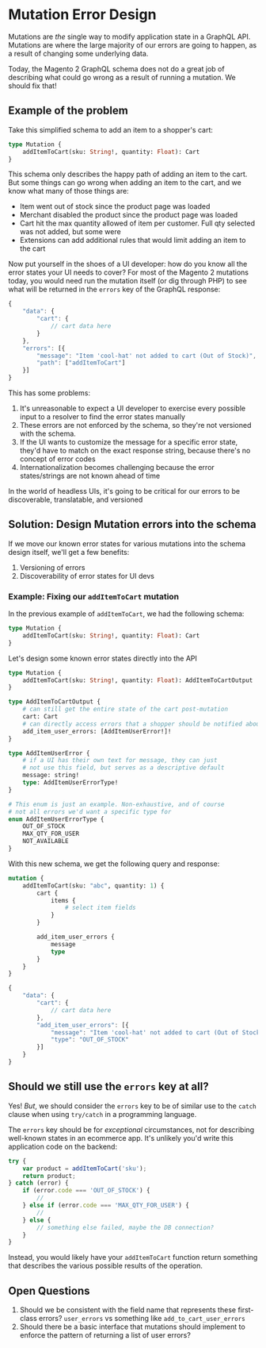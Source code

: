 # Mutation Error Design

Mutations are _the_ single way to modify application state in a GraphQL API. Mutations are where the large majority of our errors are going to happen, as a result of changing some underlying data.

Today, the Magento 2 GraphQL schema does not do a great job of describing what could go wrong as a result of running a mutation. We should fix that!

## Example of the problem

Take this simplified schema to add an item to a shopper's cart:

```graphql
type Mutation {
    addItemToCart(sku: String!, quantity: Float): Cart
}
```

This schema only describes the happy path of adding an item to the cart. But some things can go wrong when adding an item to the cart, and we know what many of those things are:

- Item went out of stock since the product page was loaded
- Merchant disabled the product since the product page was loaded
- Cart hit the max quantity allowed of item per customer. Full qty selected was not added, but some were
- Extensions can add additional rules that would limit adding an item to the cart

Now put yourself in the shoes of a UI developer: how do you know all the error states your UI needs to cover? For most of the Magento 2 mutations today, you would need run the mutation itself (or dig through PHP) to see what will be returned in the `errors` key of the GraphQL response:

```js
{
    "data": {
        "cart": {
            // cart data here
        }
    },
    "errors": [{
        "message": "Item 'cool-hat' not added to cart (Out of Stock)",
        "path": ["addItemToCart"]
    }]
}
```

This has some problems:

1. It's unreasonable to expect a UI developer to exercise every possible input to a resolver to find the error states manually
2. These errors are not enforced by the schema, so they're not versioned with the schema.
3. If the UI wants to customize the message for a specific error state, they'd have to match on the exact response string, because there's no concept of error codes
4. Internationalization becomes challenging because the error states/strings are not known ahead of time

In the world of headless UIs, it's going to be critical for our errors to be discoverable, translatable, and versioned

## Solution: Design Mutation errors into the schema

If we move our known error states for various mutations into the schema design itself, we'll get a few benefits:

1. Versioning of errors
2. Discoverability of error states for UI devs

### Example: Fixing our `addItemToCart` mutation

In the previous example of `addItemToCart`, we had the following schema:

```graphql
type Mutation {
    addItemToCart(sku: String!, quantity: Float): Cart
}
```

Let's design some known error states directly into the API

```graphql
type Mutation {
    addItemToCart(sku: String!, quantity: Float): AddItemToCartOutput
}

type AddItemToCartOutput {
    # can still get the entire state of the cart post-mutation
    cart: Cart
    # can directly access errors that a shopper should be notified about
    add_item_user_errors: [AddItemUserError!]!
}

type AddItemUserError {
    # if a UI has their own text for message, they can just
    # not use this field, but serves as a descriptive default
    message: string!
    type: AddItemUserErrorType!
}

# This enum is just an example. Non-exhaustive, and of course
# not all errors we'd want a specific type for
enum AddItemUserErrorType {
    OUT_OF_STOCK
    MAX_QTY_FOR_USER
    NOT_AVAILABLE
}
```

With this new schema, we get the following query and response:

```graphql
mutation {
    addItemToCart(sku: "abc", quantity: 1) {
        cart {
            items {
                # select item fields
            }
        }

        add_item_user_errors {
            message
            type
        }
    }
}
```

```js
{
    "data": {
        "cart": {
            // cart data here
        },
        "add_item_user_errors": [{
            "message": "Item 'cool-hat' not added to cart (Out of Stock)",
            "type": "OUT_OF_STOCK"
        }]
    }
}
```
## Should we still use the `errors` key at all?

Yes! _But_, we should consider the `errors` key to be of similar use to the `catch` clause when using `try/catch` in a programming language.

The `errors` key should be for _exceptional_ circumstances, not for describing well-known states in an ecommerce app. It's unlikely you'd write this application code on the backend:

```javascript
try {
    var product = addItemToCart('sku');
    return product;
} catch (error) {
    if (error.code === 'OUT_OF_STOCK') {
        //
    } else if (error.code === 'MAX_QTY_FOR_USER') {
        //
    } else {
        // something else failed, maybe the DB connection?
    }
}
```

Instead, you would likely have your `addItemToCart` function return something that describes the various possible results of the operation. 

## Open Questions

1. Should we be consistent with the field name that represents these first-class errors? `user_errors` vs something like `add_to_cart_user_errors`
2. Should there be a basic interface that mutations should implement to enforce the pattern of returning a list of user errors?
